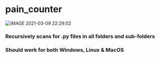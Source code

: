 # pain_counter
![IMAGE 2021-03-09 22:29:02](https://user-images.githubusercontent.com/30004649/110533622-d9ef2180-8126-11eb-9868-d506eb76508f.jpg)

### Recursively scans for .py files in all folders and sub-folders
### Should work for both Windows, Linux & MacOS
